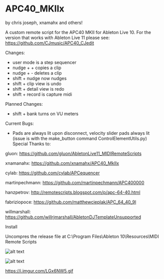 # APC40_MKIIx
by chris joseph, xnamahx and others!  

A custom remote script for the APC40 MKII for Ableton Live 10. For the version that works with Ableton Live 11 please see: 
https://github.com/CJmusic/APC40_CJedit

Changes:

- user mode is a step sequencer
- nudge + + copies a clip 
- nudge + - deletes a clip 
- shift + nudge now nudges 
- shift + clip view is undo 
- shift + detail view is redo 
- shift + record is capture midi

Planned Changes: 

- shift + bank turns on VU meters 

Current Bugs: 
- Pads are always lit upon disconnect, velocity slider pads always lit (issue is with the make_button command ControlElementUtils.py)
Special Thanks to: 

gluon: https://github.com/gluon/AbletonLive11_MIDIRemoteScripts

xnamanahx: https://github.com/xnamahx/APC40_MkIIx

cylab: https://github.com/cylab/APCequencer

martinpechmann: https://github.com/martinpechmann/APC400000

hanzpetrov: http://remotescripts.blogspot.com/p/apc-64-40.html

fabriziopoce: https://github.com/matthewcieplak/APC_64_40_9l  

willmarshall: https://github.com/willrjmarshall/AbletonDJTemplateUnsupported


Install

Uncompres the release file at C:\Program Files\Ableton 10\Resources\MIDI Remote Scripts

![alt text](https://i.imgur.com/HS8qm3G.png)

![alt text](https://i.imgur.com/mCzd1rQ.png)

https://i.imgur.com/LGx6NW5.gif
